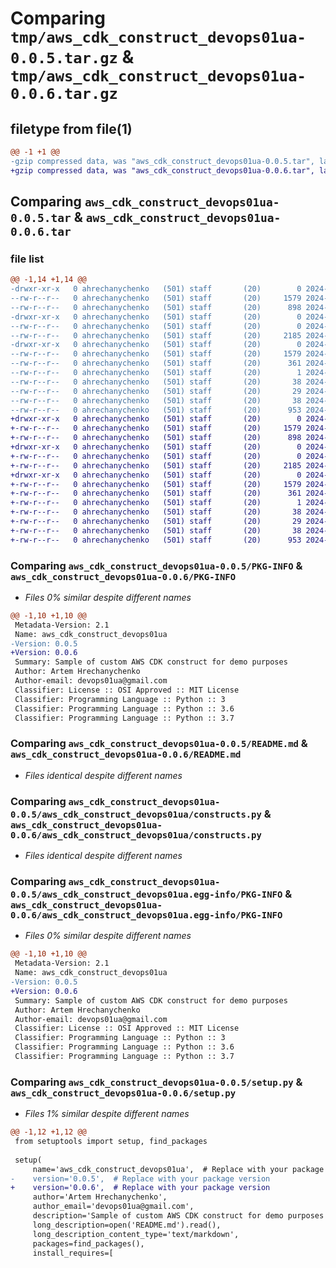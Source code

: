 # Comparing `tmp/aws_cdk_construct_devops01ua-0.0.5.tar.gz` & `tmp/aws_cdk_construct_devops01ua-0.0.6.tar.gz`

## filetype from file(1)

```diff
@@ -1 +1 @@
-gzip compressed data, was "aws_cdk_construct_devops01ua-0.0.5.tar", last modified: Tue Apr  2 16:08:59 2024, max compression
+gzip compressed data, was "aws_cdk_construct_devops01ua-0.0.6.tar", last modified: Sat Apr  6 20:27:57 2024, max compression
```

## Comparing `aws_cdk_construct_devops01ua-0.0.5.tar` & `aws_cdk_construct_devops01ua-0.0.6.tar`

### file list

```diff
@@ -1,14 +1,14 @@
-drwxr-xr-x   0 ahrechanychenko   (501) staff       (20)        0 2024-04-02 16:08:59.889184 aws_cdk_construct_devops01ua-0.0.5/
--rw-r--r--   0 ahrechanychenko   (501) staff       (20)     1579 2024-04-02 16:08:59.888554 aws_cdk_construct_devops01ua-0.0.5/PKG-INFO
--rw-r--r--   0 ahrechanychenko   (501) staff       (20)      898 2024-04-02 15:34:46.000000 aws_cdk_construct_devops01ua-0.0.5/README.md
-drwxr-xr-x   0 ahrechanychenko   (501) staff       (20)        0 2024-04-02 16:08:59.859353 aws_cdk_construct_devops01ua-0.0.5/aws_cdk_construct_devops01ua/
--rw-r--r--   0 ahrechanychenko   (501) staff       (20)        0 2024-04-02 16:05:07.000000 aws_cdk_construct_devops01ua-0.0.5/aws_cdk_construct_devops01ua/__init__.py
--rw-r--r--   0 ahrechanychenko   (501) staff       (20)     2185 2024-04-02 15:25:22.000000 aws_cdk_construct_devops01ua-0.0.5/aws_cdk_construct_devops01ua/constructs.py
-drwxr-xr-x   0 ahrechanychenko   (501) staff       (20)        0 2024-04-02 16:08:59.886633 aws_cdk_construct_devops01ua-0.0.5/aws_cdk_construct_devops01ua.egg-info/
--rw-r--r--   0 ahrechanychenko   (501) staff       (20)     1579 2024-04-02 16:08:59.000000 aws_cdk_construct_devops01ua-0.0.5/aws_cdk_construct_devops01ua.egg-info/PKG-INFO
--rw-r--r--   0 ahrechanychenko   (501) staff       (20)      361 2024-04-02 16:08:59.000000 aws_cdk_construct_devops01ua-0.0.5/aws_cdk_construct_devops01ua.egg-info/SOURCES.txt
--rw-r--r--   0 ahrechanychenko   (501) staff       (20)        1 2024-04-02 16:08:59.000000 aws_cdk_construct_devops01ua-0.0.5/aws_cdk_construct_devops01ua.egg-info/dependency_links.txt
--rw-r--r--   0 ahrechanychenko   (501) staff       (20)       38 2024-04-02 16:08:59.000000 aws_cdk_construct_devops01ua-0.0.5/aws_cdk_construct_devops01ua.egg-info/requires.txt
--rw-r--r--   0 ahrechanychenko   (501) staff       (20)       29 2024-04-02 16:08:59.000000 aws_cdk_construct_devops01ua-0.0.5/aws_cdk_construct_devops01ua.egg-info/top_level.txt
--rw-r--r--   0 ahrechanychenko   (501) staff       (20)       38 2024-04-02 16:08:59.889236 aws_cdk_construct_devops01ua-0.0.5/setup.cfg
--rw-r--r--   0 ahrechanychenko   (501) staff       (20)      953 2024-04-02 16:08:47.000000 aws_cdk_construct_devops01ua-0.0.5/setup.py
+drwxr-xr-x   0 ahrechanychenko   (501) staff       (20)        0 2024-04-06 20:27:57.157731 aws_cdk_construct_devops01ua-0.0.6/
+-rw-r--r--   0 ahrechanychenko   (501) staff       (20)     1579 2024-04-06 20:27:57.156907 aws_cdk_construct_devops01ua-0.0.6/PKG-INFO
+-rw-r--r--   0 ahrechanychenko   (501) staff       (20)      898 2024-04-02 15:34:46.000000 aws_cdk_construct_devops01ua-0.0.6/README.md
+drwxr-xr-x   0 ahrechanychenko   (501) staff       (20)        0 2024-04-06 20:27:57.134742 aws_cdk_construct_devops01ua-0.0.6/aws_cdk_construct_devops01ua/
+-rw-r--r--   0 ahrechanychenko   (501) staff       (20)        0 2024-04-06 19:51:22.000000 aws_cdk_construct_devops01ua-0.0.6/aws_cdk_construct_devops01ua/__init__.py
+-rw-r--r--   0 ahrechanychenko   (501) staff       (20)     2185 2024-04-06 19:51:22.000000 aws_cdk_construct_devops01ua-0.0.6/aws_cdk_construct_devops01ua/constructs.py
+drwxr-xr-x   0 ahrechanychenko   (501) staff       (20)        0 2024-04-06 20:27:57.155342 aws_cdk_construct_devops01ua-0.0.6/aws_cdk_construct_devops01ua.egg-info/
+-rw-r--r--   0 ahrechanychenko   (501) staff       (20)     1579 2024-04-06 20:27:56.000000 aws_cdk_construct_devops01ua-0.0.6/aws_cdk_construct_devops01ua.egg-info/PKG-INFO
+-rw-r--r--   0 ahrechanychenko   (501) staff       (20)      361 2024-04-06 20:27:56.000000 aws_cdk_construct_devops01ua-0.0.6/aws_cdk_construct_devops01ua.egg-info/SOURCES.txt
+-rw-r--r--   0 ahrechanychenko   (501) staff       (20)        1 2024-04-06 20:27:56.000000 aws_cdk_construct_devops01ua-0.0.6/aws_cdk_construct_devops01ua.egg-info/dependency_links.txt
+-rw-r--r--   0 ahrechanychenko   (501) staff       (20)       38 2024-04-06 20:27:56.000000 aws_cdk_construct_devops01ua-0.0.6/aws_cdk_construct_devops01ua.egg-info/requires.txt
+-rw-r--r--   0 ahrechanychenko   (501) staff       (20)       29 2024-04-06 20:27:56.000000 aws_cdk_construct_devops01ua-0.0.6/aws_cdk_construct_devops01ua.egg-info/top_level.txt
+-rw-r--r--   0 ahrechanychenko   (501) staff       (20)       38 2024-04-06 20:27:57.157804 aws_cdk_construct_devops01ua-0.0.6/setup.cfg
+-rw-r--r--   0 ahrechanychenko   (501) staff       (20)      953 2024-04-06 20:27:11.000000 aws_cdk_construct_devops01ua-0.0.6/setup.py
```

### Comparing `aws_cdk_construct_devops01ua-0.0.5/PKG-INFO` & `aws_cdk_construct_devops01ua-0.0.6/PKG-INFO`

 * *Files 0% similar despite different names*

```diff
@@ -1,10 +1,10 @@
 Metadata-Version: 2.1
 Name: aws_cdk_construct_devops01ua
-Version: 0.0.5
+Version: 0.0.6
 Summary: Sample of custom AWS CDK construct for demo purposes
 Author: Artem Hrechanychenko
 Author-email: devops01ua@gmail.com
 Classifier: License :: OSI Approved :: MIT License
 Classifier: Programming Language :: Python :: 3
 Classifier: Programming Language :: Python :: 3.6
 Classifier: Programming Language :: Python :: 3.7
```

### Comparing `aws_cdk_construct_devops01ua-0.0.5/README.md` & `aws_cdk_construct_devops01ua-0.0.6/README.md`

 * *Files identical despite different names*

### Comparing `aws_cdk_construct_devops01ua-0.0.5/aws_cdk_construct_devops01ua/constructs.py` & `aws_cdk_construct_devops01ua-0.0.6/aws_cdk_construct_devops01ua/constructs.py`

 * *Files identical despite different names*

### Comparing `aws_cdk_construct_devops01ua-0.0.5/aws_cdk_construct_devops01ua.egg-info/PKG-INFO` & `aws_cdk_construct_devops01ua-0.0.6/aws_cdk_construct_devops01ua.egg-info/PKG-INFO`

 * *Files 0% similar despite different names*

```diff
@@ -1,10 +1,10 @@
 Metadata-Version: 2.1
 Name: aws_cdk_construct_devops01ua
-Version: 0.0.5
+Version: 0.0.6
 Summary: Sample of custom AWS CDK construct for demo purposes
 Author: Artem Hrechanychenko
 Author-email: devops01ua@gmail.com
 Classifier: License :: OSI Approved :: MIT License
 Classifier: Programming Language :: Python :: 3
 Classifier: Programming Language :: Python :: 3.6
 Classifier: Programming Language :: Python :: 3.7
```

### Comparing `aws_cdk_construct_devops01ua-0.0.5/setup.py` & `aws_cdk_construct_devops01ua-0.0.6/setup.py`

 * *Files 1% similar despite different names*

```diff
@@ -1,12 +1,12 @@
 from setuptools import setup, find_packages
 
 setup(
     name='aws_cdk_construct_devops01ua',  # Replace with your package name
-    version='0.0.5',  # Replace with your package version
+    version='0.0.6',  # Replace with your package version
     author='Artem Hrechanychenko',
     author_email='devops01ua@gmail.com',
     description='Sample of custom AWS CDK construct for demo purposes',
     long_description=open('README.md').read(),
     long_description_content_type='text/markdown',
     packages=find_packages(),
     install_requires=[
```

